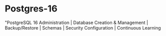 # Postgres-16
"PostgreSQL 16 Administration | Database Creation &amp; Management | Backup/Restore | Schemas | Security Configuration | Continuous Learning
